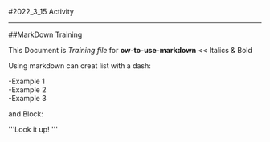#2022_3_15 Activity   
<hr/>   
##MarkDown Training   
   
This Document is *Training file* for **ow-to-use-markdown**  <<  Italics & Bold   
   
Using markdown can creat list with a dash:   
   
-Example 1   
-Example 2   
-Example 3   
   
and Block:

'''Look it up!
'''
